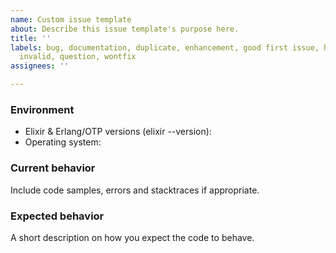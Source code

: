 ```yaml
---
name: Custom issue template
about: Describe this issue template's purpose here.
title: ''
labels: bug, documentation, duplicate, enhancement, good first issue, help wanted,
  invalid, question, wontfix
assignees: ''

---
```


### Environment

* Elixir & Erlang/OTP versions (elixir --version):
* Operating system:

### Current behavior

Include code samples, errors and stacktraces if appropriate.

### Expected behavior

A short description on how you expect the code to behave.
